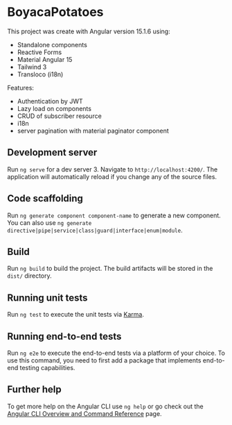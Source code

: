 # BoyacaPotatoes

This project was create with Angular version 15.1.6 using:

- Standalone components
- Reactive Forms
- Material Angular 15
- Tailwind 3
- Transloco (i18n)

Features:

- Authentication by JWT
- Lazy load on components
- CRUD of subscriber resource
- i18n
- server pagination with material paginator component

## Development server

Run `ng serve` for a dev server 3. Navigate to `http://localhost:4200/`. The application will automatically reload if you change any of the source files.

## Code scaffolding

Run `ng generate component component-name` to generate a new component. You can also use `ng generate directive|pipe|service|class|guard|interface|enum|module`.

## Build

Run `ng build` to build the project. The build artifacts will be stored in the `dist/` directory.

## Running unit tests

Run `ng test` to execute the unit tests via [Karma](https://karma-runner.github.io).

## Running end-to-end tests

Run `ng e2e` to execute the end-to-end tests via a platform of your choice. To use this command, you need to first add a package that implements end-to-end testing capabilities.

## Further help

To get more help on the Angular CLI use `ng help` or go check out the [Angular CLI Overview and Command Reference](https://angular.io/cli) page.
